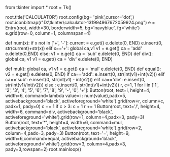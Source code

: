 from tkinter import *
root = Tk()

root.title('CALCULATOR')
root.config(bg= 'pink',cursor='dot',)
root.iconbitmap(r"D:\tkinter\calculator-131994967672059924.png")
e = Entry(root, width=30, borderwidth=5, bg='navyblue', fg='white')
e.grid(row=0, column=1, columnspan=4)

def num(x):
    if x not in ['+', '-']:
        current = e.get()
        e.delete(0, END)
        e.insert(0, str(current)+str(x))
    elif x=='+':
        global ca,v1
        v1 = e.get()
        ca = 'add'
        e.delete(0,END)
    else:
        v1 = e.get()
        ca = 'sub'
        e.delete(0, END)
def div():
    global ca, v1
    v1 = e.get()
    ca = 'div'
    e.delete(0, END)

def mul():
    global ca, v1
    v1 = e.get()
    ca = 'mul'
    e.delete(0, END)
def equal():
    v2 = e.get()
    e.delete(0, END)
    if ca=='add':
        e.insert(0, str(int(v1)+int(v2)))
    elif ca=='sub':
        e.insert(0, str(int(v1) - int(v2)))
    elif ca=='div':
        e.insert(0, str(int(v1)/int(v2)))
    else :
        e.insert(0, str(int(v1)+int(v2)))
r, c=1, 1
for i in ['1', '2', '3', '4', '5', '6', '7', '8', '9', '-', '0', '+']:
    Button(root, text=i, height=4, width=6, command=lambda value=i : num(value),padx=5, activebackground='black', activeforeground='white').grid(row=r, column=c, padx=1, pady=0)
    c += 1
    if c > 3:
        c = 1
        r += 1
Button(root, text='/', height=4, width=6, command=div, activebackground='black', activeforeground='white').grid(row=1, column=4,padx=3, pady=3)
Button(root, text='*', height=4, width=6, command=mul, activebackground='black', activeforeground='white').grid(row=2, column=4,padx=3, pady=3)
Button(root, text='=', height=9, width=6,command=equal, activebackground='black', activeforeground='white').grid(row=3, column=4,padx=3, pady=3,rowspan=2)
root.mainloop()
